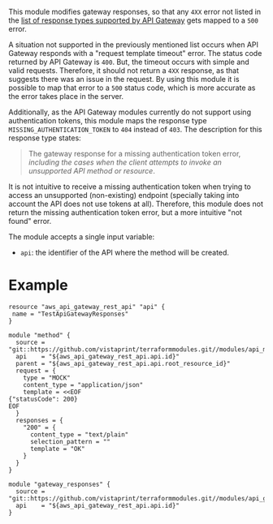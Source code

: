 This module modifies gateway responses, so that any `4XX` error not listed in the [list of response types supported by API Gateway](http://docs.aws.amazon.com/apigateway/latest/developerguide/customize-gateway-responses.html) gets mapped to a `500` error.

A situation not supported in the previously mentioned list occurs when API Gateway responds with a "request template timeout" error. The status code returned by API Gateway is `400`. But, the timeout occurs with simple and valid requests. Therefore, it should not return a `4XX` response, as that suggests there was an issue in the request. By using this module it is possible to map that error to a `500` status code, which is more accurate as the error takes place in the server.

Additionally, as the API Gateway modules currently do not support using authentication tokens, this module maps the response type `MISSING_AUTHENTICATION_TOKEN` to `404` instead of `403`. The description for this response type states:

> The gateway response for a missing authentication token error, *including the cases when the client attempts to invoke an unsupported API method or resource*.

It is not intuitive to receive a missing authentication token when trying to access an unsupported (non-existing) endpoint (specially taking into account the API does not use tokens at all). Therefore, this module does not return the missing authentication token error, but a more intuitive "not found" error.

The module accepts a single input variable:

* `api`: the identifier of the API where the method will be created.

# Example

```hcl
resource "aws_api_gateway_rest_api" "api" {
 name = "TestApiGatewayResponses"
}

module "method" {
  source = "git::https://github.com/vistaprint/terraformmodules.git//modules/api_method"
  api    = "${aws_api_gateway_rest_api.api.id}"
  parent = "${aws_api_gateway_rest_api.api.root_resource_id}"
  request = {
    type = "MOCK"
    content_type = "application/json"
    template = <<EOF
{"statusCode": 200}
EOF
  }
  responses = {
    "200" = {
      content_type = "text/plain"
      selection_pattern = ""
      template = "OK"
    }
  }
}

module "gateway_responses" {
  source = "git::https://github.com/vistaprint/terraformmodules.git//modules/api_gateway_responses"
  api    = "${aws_api_gateway_rest_api.api.id}"
}
```
